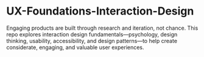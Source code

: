 # UX-Foundations-Interaction-Design
Engaging products are built through research and iteration, not chance. This repo explores interaction design fundamentals—psychology, design thinking, usability, accessibility, and design patterns—to help create considerate, engaging, and valuable user experiences.
